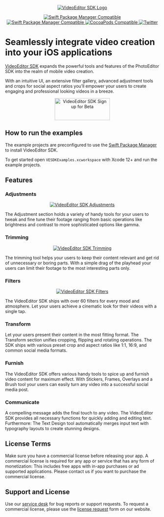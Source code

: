 <p align="center">
    <a target="_blank" href="https://img.ly/video-sdk?utm_campaign=Projects&utm_source=Github&utm_medium=VESDK&utm_content=iOS"><img src="https://img.ly/static/logos/VE.SDK_Logo.svg" alt="VideoEditor SDK Logo"/></a>
</p>
<p align="center">
	<a href="https://swiftpackageindex.com/imgly/vesdk-ios-build">
		<img src="https://img.shields.io/endpoint?url=https%3A%2F%2Fswiftpackageindex.com%2Fapi%2Fpackages%2Fimgly%2Fvesdk-ios-build%2Fbadge%3Ftype%3Dplatforms" alt="Swift Package Manager Compatible">
	</a>
	<a href="https://swiftpackageindex.com/imgly/vesdk-ios-build">
		<img src="https://img.shields.io/endpoint?url=https%3A%2F%2Fswiftpackageindex.com%2Fapi%2Fpackages%2Fimgly%2Fvesdk-ios-build%2Fbadge%3Ftype%3Dswift-versions" alt="Swift Package Manager Compatible">
	</a>
	<a href="https://cocoapods.org/pods/VideoEditorSDK">
		<img src="https://img.shields.io/cocoapods/v/VideoEditorSDK.svg?label=Pod" alt="CocoaPods Compatible">
	</a>
	<a href="http://twitter.com/VideoEditorSDK">
		<img src="https://img.shields.io/badge/twitter-@VideoEditorSDK-blue.svg?label=Twitter&style=flat" alt="Twitter">
	</a>
</p>

# Seamlessly integrate video creation into your iOS applications

[VideoEditor SDK](https://img.ly/video-sdk?utm_campaign=Projects&utm_source=Github&utm_medium=VESDK&utm_content=iOS&utm_term=Examples) expands the powerful tools and features of the PhotoEditor SDK into the realm of mobile video creation.

With an intuitive UI, an extensive filter gallery, advanced adjustment tools and crops for social aspect ratios you’ll empower your users to create engaging and professional looking videos in a breeze.
  
<p align="center">
    <a target="_blank" href="https://img.ly/pricing?product=vesdk&utm_campaign=Projects&utm_source=Github&utm_medium=VESDK&utm_content=iOS&utm_term=Examples"><img src="https://github.com/imgly/vesdk-android-demo/blob/master/CTA.png" alt="VideoEditor SDK Sign up for Beta" width="180" height="72" border="0" /></a>
</p>
<p align="center">  

## How to run the examples

The example projects are preconfigured to use the [Swift Package Manager](https://img.ly/docs/vesdk/ios/introduction/getting_started/#swift-package-manager) to install VideoEditor SDK.

To get started open `VESDKExamples.xcworkspace` with Xcode 12+ and run the example projects.

## Features

### Adjustments

<p align="center">
    <a target="_blank" href="https://img.ly/video-sdk?utm_campaign=Projects&utm_source=Github&utm_medium=VESDK&utm_content=iOS&utm_term=Examples"><img src="https://img.ly/static/vesdk/feature-adjustments.png" alt="VideoEditor SDK Adjustments"/></a>
</p>
<p align="center">

The Adjustment section holds a variety of handy tools for your users to tweak and fine tune their footage ranging from basic operations like brightness and contrast to more sophisticated options like gamma.

### Trimming

<p align="center">
    <a target="_blank" href="https://img.ly/video-sdk?utm_campaign=Projects&utm_source=Github&utm_medium=VESDK&utm_content=iOS&utm_term=Examples"><img src="https://img.ly/static/vesdk/feature-trimming.png" alt="VideoEditor SDK Trimming"/></a>
</p>
<p align="center">

The trimming tool helps your users to keep their content relevant and get rid of unnecessary or boring parts. With a simple drag of the playhead your users can limit their footage to the most interesting parts only.

### Filters

<p align="center">
    <a target="_blank" href="https://img.ly/video-sdk?utm_campaign=Projects&utm_source=Github&utm_medium=VESDK&utm_content=iOS&utm_term=Examples"><img src="https://img.ly/static/vesdk/feature-filters.png" alt="VideoEditor SDK Filters"/></a>
</p>
<p align="center">

The VideoEditor SDK ships with over 60 filters for every mood and atmosphere. Let your users achieve a cinematic look for their videos with a single tap.

### Transform

Let your users present their content in the most fitting format. The Transform section unifies cropping, flipping and rotating operations. The SDK ships with various preset crop and aspect ratios like 1:1, 16:9, and common social media formats.

### Furnish

The VideoEditor SDK offers various handy tools to spice up and furnish video content for maximum effect. With Stickers, Frames, Overlays and a Brush tool your users can easily turn any video into a successful social media post.

### Communicate

A compelling message adds the final touch to any video. The VideoEditor SDK provides all necessary functions for quickly adding and editing text. Furthermore: The Text Design tool automatically merges input text with typography layouts to create stunning designs.

## License Terms
Make sure you have a commercial license before releasing your app. A commercial license is required for any app or service that has any form of monetization: This includes free apps with in-app purchases or ad supported applications. Please contact us if you want to purchase the commercial license.

## Support and License
Use our [service desk](https://support.img.ly) for bug reports or support requests. To request a commercial license, please use the [license request](https://img.ly/pricing?product=vesdk&utm_campaign=Projects&utm_source=Github&utm_medium=VESDK&utm_content=iOS&utm_term=Examples) form on our website.
